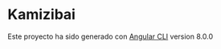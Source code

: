 # Kamizibai

Este proyecto ha sido generado con [Angular CLI](https://github.com/angular/angular-cli) version 8.0.0

<!--
https://material.angular.io
https://www.dotnettricks.com/learn/angularmaterial/gridlayout
https://stackblitz.com/edit/angular-material2-grid-example?embed=1&file=app/app.component.html&hideNavigation=1

git remote add origin https://github.com/Landaluza/kamishibai.git
git push -u origin master

git push -u kamishibai master
-->


